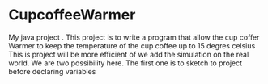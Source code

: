 # CupcoffeeWarmer
My java project . This project is to write a program that allow the cup coffer Warmer to keep the temperature of the cup coffee up to 15 degres celsius
This is project will be more efficient of we add the simulation on the real world.
We are two possibility here. The first one is to sketch to project  before declaring variables 
